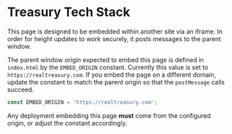 # Treasury Tech Stack

This page is designed to be embedded within another site via an iframe. In order for height updates to work securely, it posts messages to the parent window.

The parent window origin expected to embed this page is defined in `index.html` by the `EMBED_ORIGIN` constant. Currently this value is set to `https://realtreasury.com`. If you embed the page on a different domain, update the constant to match the parent origin so that the `postMessage` calls succeed.

```javascript
const EMBED_ORIGIN = 'https://realtreasury.com';
```

Any deployment embedding this page **must** come from the configured origin, or adjust the constant accordingly.
